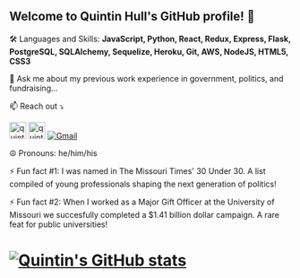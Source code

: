 ## Welcome to Quintin Hull's GitHub profile! 👋

🛠 Languages and Skills: **JavaScript, Python, React, Redux, Express, Flask, PostgreSQL, SQLAlchemy, Sequelize, Heroku, Git, AWS, NodeJS, HTML5, CSS3** 

💬 Ask me about my previous work experience in government, politics, and fundraising...

📫 Reach out ⤵️

[<img alt="quintinhull.site" height="30px" src="https://www.flaticon.com/svg/static/icons/svg/2996/2996826.svg" />][website] [<img alt="quintinhull | LinkedIn" height="30px" src="https://www.flaticon.com/svg/static/icons/svg/725/725337.svg"/>][linkedin] [![Gmail](https://img.shields.io/badge/-gmail-%23D14836?style=for-the-badge&logo=Gmail&logoColor=white)](mailto:quintinhull92@gmail.com)

☮️ Pronouns: he/him/his

[website]: https://quintinhull.github.io/#
[linkedin]: https://www.linkedin.com/in/quintinhull92/

⚡ Fun fact #1: I was named in The Missouri Times' 30 Under 30. A list compiled of young professionals shaping the next generation of politics!

⚡ Fun fact #2: When I worked as a Major Gift Officer at the University of Missouri we succesfully completed a $1.41 billion dollar campaign. A rare feat for public universities!

# [![Quintin's GitHub stats](https://github-readme-stats.vercel.app/api?username=quintinhull)](https://github.com/quintinhull/github-readme-stats)


